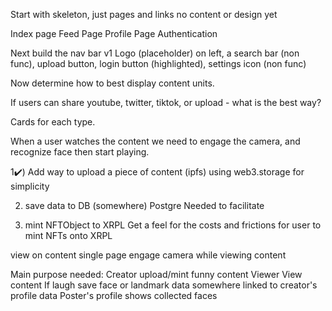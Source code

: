 Start with skeleton, just pages and links no content or design yet

Index page
Feed Page
Profile Page
Authentication

Next build the nav bar v1
Logo (placeholder) on left, a search bar (non func), upload button, login button (highlighted), settings icon (non func)

Now determine how to best display content units.

If users can share youtube, twitter, tiktok, or upload - what is the best way?

Cards for each type.

When a user watches the content we need to engage the camera, and recognize face then start playing.



1✔️) Add way to upload a piece of content (ipfs) using web3.storage for simplicity

2) save data to DB (somewhere)
Postgre Needed to facilitate


3) mint NFTObject to XRPL
Get a feel for the costs and frictions for user to mint NFTs onto XRPL

view on content single page
engage camera while viewing content


Main purpose needed:
Creator upload/mint funny content
Viewer View content
If laugh
    save face or landmark data somewhere linked to creator's profile data
Poster's profile shows collected faces
